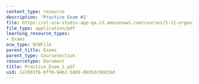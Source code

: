 ```yaml
---
content_type: resource
description: 'Practice Exam #1'
file: https://ol-ocw-studio-app-qa.s3.amazonaws.com/courses/5-12-organic-chemistry-i-spring-2003/1a7883f6bff894b25d890695dc96019d_Practice_Exam_1.pdf
file_type: application/pdf
learning_resource_types:
- Exams
ocw_type: OCWFile
parent_title: Exams
parent_type: CourseSection
resourcetype: Document
title: Practice_Exam_1.pdf
uid: 1a7883f6-bff8-94b2-5d89-0695dc96019d
---
```

